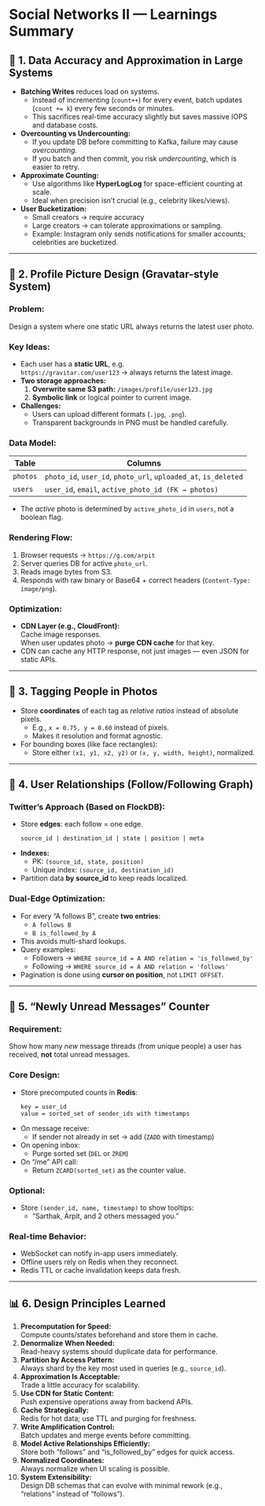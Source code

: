 # Social Networks II — Learnings Summary

## 🧮 1. Data Accuracy and Approximation in Large Systems

- **Batching Writes** reduces load on systems.  
  - Instead of incrementing (`count++`) for every event, batch updates (`count += k`) every few seconds or minutes.  
  - This sacrifices real-time accuracy slightly but saves massive IOPS and database costs.
- **Overcounting vs Undercounting:**  
  - If you update DB before committing to Kafka, failure may cause *overcounting*.  
  - If you batch and then commit, you risk *undercounting*, which is easier to retry.
- **Approximate Counting:**  
  - Use algorithms like **HyperLogLog** for space-efficient counting at scale.  
  - Ideal when precision isn’t crucial (e.g., celebrity likes/views).
- **User Bucketization:**  
  - Small creators → require accuracy  
  - Large creators → can tolerate approximations or sampling.  
  - Example: Instagram only sends notifications for smaller accounts; celebrities are bucketized.

---

## 🧠 2. Profile Picture Design (Gravatar-style System)

### Problem:
Design a system where one static URL always returns the latest user photo.

### Key Ideas:
- Each user has a **static URL**, e.g.  
  `https://gravitar.com/user123` → always returns the latest image.
- **Two storage approaches:**
  1. **Overwrite same S3 path:** `/images/profile/user123.jpg`
  2. **Symbolic link** or logical pointer to current image.
- **Challenges:**  
  - Users can upload different formats (`.jpg`, `.png`).  
  - Transparent backgrounds in PNG must be handled carefully.

### Data Model:
| Table | Columns |
|--------|----------|
| `photos` | `photo_id`, `user_id`, `photo_url`, `uploaded_at`, `is_deleted` |
| `users` | `user_id`, `email`, `active_photo_id (FK → photos)` |

- The *active* photo is determined by `active_photo_id` in `users`, not a boolean flag.

### Rendering Flow:
1. Browser requests → `https://g.com/arpit`
2. Server queries DB for active `photo_url`.
3. Reads image bytes from S3.
4. Responds with raw binary or Base64 + correct headers (`Content-Type: image/png`).

### Optimization:
- **CDN Layer (e.g., CloudFront):**  
  Cache image responses.  
  When user updates photo → **purge CDN cache** for that key.
- CDN can cache any HTTP response, not just images — even JSON for static APIs.

---

## 🧩 3. Tagging People in Photos

- Store **coordinates** of each tag as *relative ratios* instead of absolute pixels.
  - E.g., `x = 0.75, y = 0.60` instead of pixels.
  - Makes it resolution and format agnostic.
- For bounding boxes (like face rectangles):  
  - Store either `(x1, y1, x2, y2)` or `(x, y, width, height)`, normalized.

---

## 🔗 4. User Relationships (Follow/Following Graph)

### Twitter’s Approach (Based on FlockDB):

- Store **edges**: each follow = one edge.
  ```
  source_id | destination_id | state | position | meta
  ```
- **Indexes:**
  - PK: `(source_id, state, position)`
  - Unique index: `(source_id, destination_id)`
- Partition data **by source_id** to keep reads localized.

### Dual-Edge Optimization:
- For every “A follows B”, create **two entries**:
  - `A follows B`
  - `B is_followed_by A`
- This avoids multi-shard lookups.
- Query examples:
  - Followers → `WHERE source_id = A AND relation = 'is_followed_by'`
  - Following → `WHERE source_id = A AND relation = 'follows'`
- Pagination is done using **cursor on position**, not `LIMIT OFFSET`.

---

## 💬 5. “Newly Unread Messages” Counter

### Requirement:
Show how many *new* message threads (from unique people) a user has received, **not** total unread messages.

### Core Design:
- Store precomputed counts in **Redis**:
  ```
  key = user_id
  value = sorted_set of sender_ids with timestamps
  ```
- On message receive:
  - If sender not already in set → add (`ZADD` with timestamp)
- On opening inbox:
  - Purge sorted set (`DEL` or `ZREM`)
- On “/me” API call:
  - Return `ZCARD(sorted_set)` as the counter value.

### Optional:
- Store `(sender_id, name, timestamp)` to show tooltips:
  - “Sarthak, Arpit, and 2 others messaged you.”

### Real-time Behavior:
- WebSocket can notify in-app users immediately.
- Offline users rely on Redis when they reconnect.
- Redis TTL or cache invalidation keeps data fresh.

---

## 📊 6. Design Principles Learned

1. **Precomputation for Speed:**  
   Compute counts/states beforehand and store them in cache.
2. **Denormalize When Needed:**  
   Read-heavy systems should duplicate data for performance.
3. **Partition by Access Pattern:**  
   Always shard by the key most used in queries (e.g., `source_id`).
4. **Approximation Is Acceptable:**  
   Trade a little accuracy for scalability.
5. **Use CDN for Static Content:**  
   Push expensive operations away from backend APIs.
6. **Cache Strategically:**  
   Redis for hot data; use TTL and purging for freshness.
7. **Write Amplification Control:**  
   Batch updates and merge events before committing.
8. **Model Active Relationships Efficiently:**  
   Store both “follows” and “is_followed_by” edges for quick access.
9. **Normalized Coordinates:**  
   Always normalize when UI scaling is possible.
10. **System Extensibility:**  
    Design DB schemas that can evolve with minimal rework (e.g., “relations” instead of “follows”).
